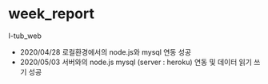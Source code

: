 # week_report
I-tub_web

- 2020/04/28 로컬환경에서의 node.js와 mysql 연동 성공
- 2020/05/03 서버와의 node.js mysql (server : heroku) 연동 및 데이터 읽기 쓰기 성공

